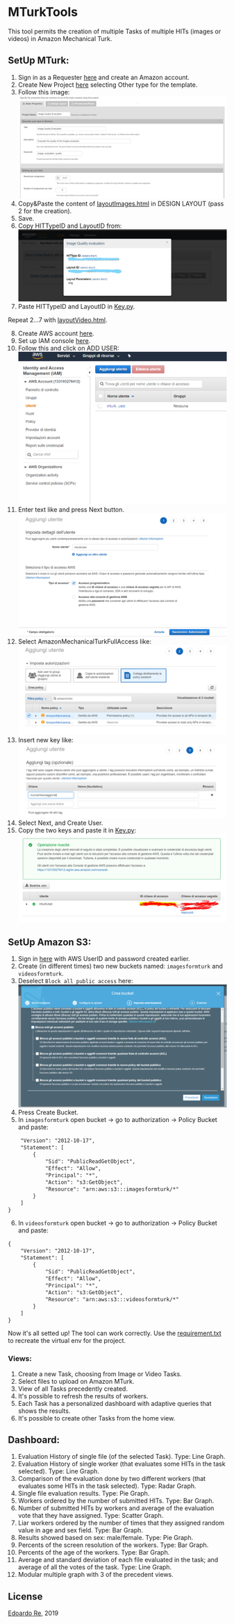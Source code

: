 # MTurkTools
This tool permits the creation of multiple Tasks of multiple HITs (images or videos) in Amazon Mechanical Turk.

## SetUp MTurk:
1) Sign in as a Requester [here](https://www.mturk.com) and create an Amazon account.
2) Create New Project [here](https://requester.mturk.com/create/projects/new) selecting Other type for the template.
3) Follow this image: ![alt text](instructionImg/instruction1.PNG)
4) Copy&Paste the content of [layoutImages.html](https://github.com/edoardore/MTurkTools/blob/master/layoutImages.html) in DESIGN LAYOUT (pass 2 for the creation).
5) Save.
6) Copy HITTypeID and LayoutID from: ![alt text](instructionImg/instruction2.PNG)
7) Paste  HITTypeID and LayoutID in [Key.py](https://github.com/edoardore/MTurkTools/blob/master/src/Key.py).

Repeat 2...7 with [layoutVideo.html](https://github.com/edoardore/MTurkTools/blob/master/layoutVideo.html).

8) Create AWS account [here](https://aws.amazon.com/it/).
9) Set up IAM console [here](https://console.aws.amazon.com/iam).
10) Follow this and click on ADD USER: ![alt text](instructionImg/instruction3.PNG)
11) Enter text like and press Next button. ![alt text](instructionImg/instruction4.PNG)
12) Select AmazonMechanicalTurkFullAccess like: ![alt text](instructionImg/instruction5.PNG)
13) Insert new key like: ![alt text](instructionImg/instruction6.PNG)
14) Select Next, and Create User.
15) Copy the two keys and paste it in [Key.py](https://github.com/edoardore/MTurkTools/blob/master/src/Key.py): ![alt text](instructionImg/instruction7.PNG) 
## SetUp Amazon S3:
1) Sign in [here](https://s3.console.aws.amazon.com/s3/home?region=eu-central-1#) with AWS UserID and password created earlier.
2) Create (in different times) two new buckets named: `imagesformturk` and `videosformturk`.
3) Deselect `Block all public access` here: ![alt text](instructionImg/instruction8.PNG)
4) Press Create Bucket.
5) In `imagesformturk` open bucket -> go to authorization -> Policy Bucket and paste:
```{
    "Version": "2012-10-17",
    "Statement": [
        {
            "Sid": "PublicReadGetObject",
            "Effect": "Allow",
            "Principal": "*",
            "Action": "s3:GetObject",
            "Resource": "arn:aws:s3:::imagesformturk/*"
        }
    ]
}
```
6) In `videosformturk` open bucket -> go to authorization -> Policy Bucket and paste:
```
{
    "Version": "2012-10-17",
    "Statement": [
        {
            "Sid": "PublicReadGetObject",
            "Effect": "Allow",
            "Principal": "*",
            "Action": "s3:GetObject",
            "Resource": "arn:aws:s3:::videosformturk/*"
        }
    ]
}
```

Now it's all setted up! The tool can work correctly.
Use the [requirement.txt](https://github.com/edoardore/MTurkTools/blob/master/requirements.txt) to recreate the virtual env for the project.


### Views:
1) Create a new Task, choosing from Image or Video Tasks.
2) Select files to upload on Amazon MTurk.
3) View of all Tasks precedently created.
4) It's possible to refresh the results of workers.
5) Each Task has a personalized dashboard with adaptive queries that shows the results.
6) It's possible to create other Tasks from the home view.

## Dashboard:
1) Evaluation History of single file (of the selected Task). Type: Line Graph.
2) Evaluation History of single worker (that evaluates some HITs in the task selected). Type: Line Graph.
3) Comparison of the evaluation done by two different workers (that evaluates some HITs in the task selected). Type: Radar Graph.
4) Single file evaluation results. Type: Pie Graph.
5) Workers ordered by the number of submitted HITs. Type: Bar Graph.
6) Number of submitted HITs by workers and average of the evaluation vote that they have assigned. Type: Scatter Graph.
7) Liar workers ordered by the number of times that they assigned random value in age and sex field. Type: Bar Graph.
8) Results showed based on sex: male/female. Type: Pie Graph.
9) Percents of the screen resolution of the workers. Type: Bar Graph.
10) Percents of the age of the workers. Type: Bar Graph.
11) Average and standard deviation of each file evaluated in the task; and average of all the votes of the task. Type: Line Graph.
12) Modular multiple graph with 3 of the precedent views.


## License
[Edoardo Re](https://github.com/edoardore), 2019